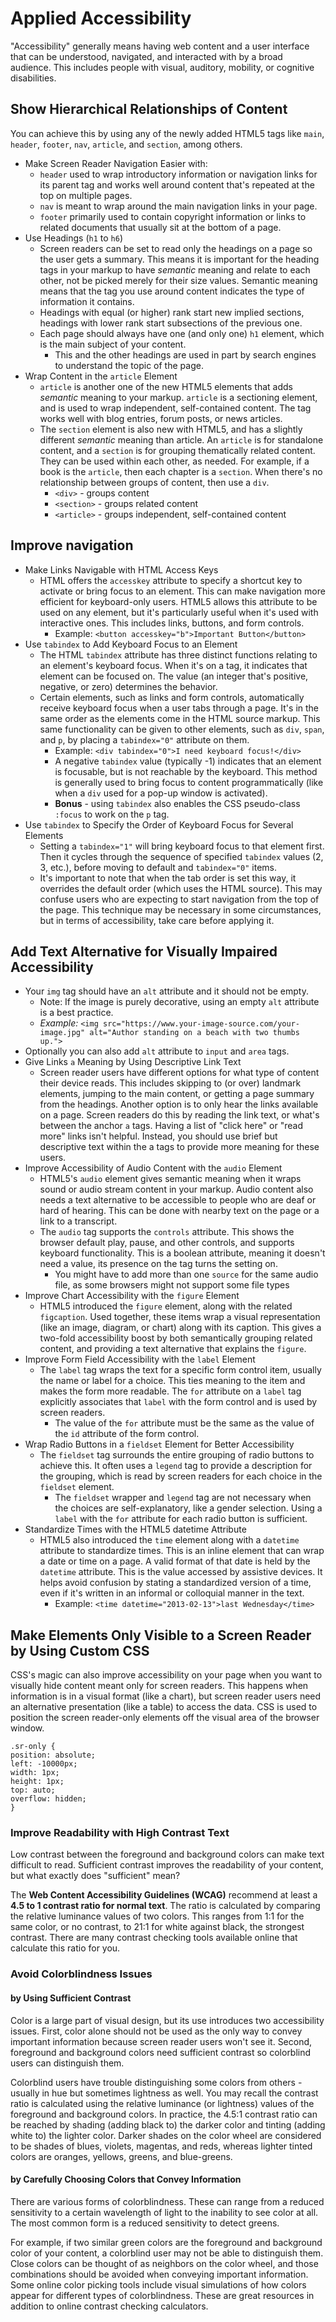 # Applied Accessibility
"Accessibility" generally means having web content and a user interface that can be understood, navigated, and interacted with by a broad audience. This includes people with visual, auditory, mobility, or cognitive disabilities.

## Show Hierarchical Relationships of Content
You can achieve this by using any of the newly added HTML5 tags like ```main```, ```header```, ```footer```, ```nav```, ```article```, and ```section```, among others.

- Make Screen Reader Navigation Easier with:
    * ```header``` used to wrap introductory information or navigation links for its parent tag and works well around content that's repeated at the top on multiple pages.
    * ```nav``` is meant to wrap around the main navigation links in your page.
    * ```footer``` primarily used to contain copyright information or links to related documents that usually sit at the bottom of a page.
- Use Headings (```h1``` to ```h6```)
    * Screen readers can be set to read only the headings on a page so the user gets a summary. This means it is important for the heading tags in your markup to have *semantic* meaning and relate to each other, not be picked merely for their size values. Semantic meaning means that the tag you use around content indicates the type of information it contains.
    * Headings with equal (or higher) rank start new implied sections, headings with lower rank start subsections of the previous one.
    * Each page should always have one (and only one) ```h1``` element, which is the main subject of your content.
        + This and the other headings are used in part by search engines to understand the topic of the page.
- Wrap Content in the ```article``` Element
    * ```article``` is another one of the new HTML5 elements that adds *semantic* meaning to your markup. ```article``` is a sectioning element, and is used to wrap independent, self-contained content. The tag works well with blog entries, forum posts, or news articles.
    * The ```section``` element is also new with HTML5, and has a slightly different *semantic* meaning than article. An ```article``` is for standalone content, and a ```section``` is for grouping thematically related content. They can be used within each other, as needed. For example, if a book is the ```article```, then each chapter is a ```section```. When there's no relationship between groups of content, then use a ```div```.
        + ```<div>``` - groups content
        + ```<section>``` - groups related content
        + ```<article>``` - groups independent, self-contained content

## Improve navigation
- Make Links Navigable with HTML Access Keys
    * HTML offers the `accesskey` attribute to specify a shortcut key to activate or bring focus to an element. This can make navigation more efficient for keyboard-only users. HTML5 allows this attribute to be used on any element, but it's particularly useful when it's used with interactive ones. This includes links, buttons, and form controls.
        + Example: ```<button accesskey="b">Important Button</button>```
- Use `tabindex` to Add Keyboard Focus to an Element
    * The HTML `tabindex` attribute has three distinct functions relating to an element's keyboard focus. When it's on a tag, it indicates that element can be focused on. The value (an integer that's positive, negative, or zero) determines the behavior.
    * Certain elements, such as links and form controls, automatically receive keyboard focus when a user tabs through a page. It's in the same order as the elements come in the HTML source markup. This same functionality can be given to other elements, such as `div`, `span`, and `p`, by placing a ```tabindex="0"``` attribute on them.
        + Example: ```<div tabindex="0">I need keyboard focus!</div>```
        + A negative `tabindex` value (typically -1) indicates that an element is focusable, but is not reachable by the keyboard. This method is generally used to bring focus to content programmatically (like when a `div` used for a pop-up window is activated).
        + **Bonus** - using `tabindex` also enables the CSS pseudo-class `:focus` to work on the `p` tag.
- Use `tabindex` to Specify the Order of Keyboard Focus for Several Elements
    * Setting a `tabindex="1"` will bring keyboard focus to that element first. Then it cycles through the sequence of specified `tabindex` values (2, 3, etc.), before moving to default and `tabindex="0"` items.
    * It's important to note that when the tab order is set this way, it overrides the default order (which uses the HTML source). This may confuse users who are expecting to start navigation from the top of the page. This technique may be necessary in some circumstances, but in terms of accessibility, take care before applying it.

## Add Text Alternative for Visually Impaired Accessibility
- Your ```img``` tag should have an ```alt``` attribute and it should not be empty.
    * Note: If the image is purely decorative, using an empty ```alt``` attribute is a best practice.
    * *Example:* ```<img src="https://www.your-image-source.com/your-image.jpg" alt="Author standing on a beach with two thumbs up.">```
- Optionally you can also add `alt` attribute to `input` and `area` tags.
- Give Links `a` Meaning by Using Descriptive Link Text
    * Screen reader users have different options for what type of content their device reads. This includes skipping to (or over) landmark elements, jumping to the main content, or getting a page summary from the headings. Another option is to only hear the links available on a page. Screen readers do this by reading the link text, or what's between the anchor `a` tags. Having a list of "click here" or "read more" links isn't helpful. Instead, you should use brief but descriptive text within the a tags to provide more meaning for these users.
- Improve Accessibility of Audio Content with the ```audio``` Element
    * HTML5's ```audio``` element gives semantic meaning when it wraps sound or audio stream content in your markup. Audio content also needs a text alternative to be accessible to people who are deaf or hard of hearing. This can be done with nearby text on the page or a link to a transcript.
    * The ```audio``` tag supports the ```controls``` attribute. This shows the browser default play, pause, and other controls, and supports keyboard functionality. This is a boolean attribute, meaning it doesn't need a value, its presence on the tag turns the setting on.
        + You might have to add more than one ```source``` for the same audio file, as some browsers might not support some file types
- Improve Chart Accessibility with the ```figure``` Element
    * HTML5 introduced the ```figure``` element, along with the related ```figcaption```. Used together, these items wrap a visual representation (like an image, diagram, or chart) along with its caption. This gives a two-fold accessibility boost by both semantically grouping related content, and providing a text alternative that explains the ```figure```.
- Improve Form Field Accessibility with the ```label``` Element
    * The ```label``` tag wraps the text for a specific form control item, usually the name or label for a choice. This ties meaning to the item and makes the form more readable. The ```for``` attribute on a ```label``` tag explicitly associates that ```label``` with the form control and is used by screen readers.
        + The value of the ```for``` attribute must be the same as the value of the ```id``` attribute of the form control.
- Wrap Radio Buttons in a `fieldset` Element for Better Accessibility
    * The `fieldset` tag surrounds the entire grouping of radio buttons to achieve this. It often uses a `legend` tag to provide a description for the grouping, which is read by screen readers for each choice in the `fieldset` element.
        + The `fieldset` wrapper and `legend` tag are not necessary when the choices are self-explanatory, like a gender selection. Using a `label` with the `for` attribute for each radio button is sufficient.
- Standardize Times with the HTML5 datetime Attribute
    * HTML5 also introduced the `time` element along with a `datetime` attribute to standardize times. This is an inline element that can wrap a date or time on a page. A valid format of that date is held by the `datetime` attribute. This is the value accessed by assistive devices. It helps avoid confusion by stating a standardized version of a time, even if it's written in an informal or colloquial manner in the text.
        + Example: ```<time datetime="2013-02-13">last Wednesday</time>```

## Make Elements Only Visible to a Screen Reader by Using Custom CSS
CSS's magic can also improve accessibility on your page when you want to visually hide content meant only for screen readers. This happens when information is in a visual format (like a chart), but screen reader users need an alternative presentation (like a table) to access the data. CSS is used to position the screen reader-only elements off the visual area of the browser window.

```
.sr-only {
position: absolute;
left: -10000px;
width: 1px;
height: 1px;
top: auto;
overflow: hidden;
}
```

### Improve Readability with High Contrast Text
Low contrast between the foreground and background colors can make text difficult to read. Sufficient contrast improves the readability of your content, but what exactly does "sufficient" mean?

The **Web Content Accessibility Guidelines (WCAG)** recommend at least a **4.5 to 1 contrast ratio for normal text**. The ratio is calculated by comparing the relative luminance values of two colors. This ranges from 1:1 for the same color, or no contrast, to 21:1 for white against black, the strongest contrast. There are many contrast checking tools available online that calculate this ratio for you.

### Avoid Colorblindness Issues

#### by Using Sufficient Contrast
Color is a large part of visual design, but its use introduces two accessibility issues. First, color alone should not be used as the only way to convey important information because screen reader users won't see it. Second, foreground and background colors need sufficient contrast so colorblind users can distinguish them.

Colorblind users have trouble distinguishing some colors from others - usually in hue but sometimes lightness as well. You may recall the contrast ratio is calculated using the relative luminance (or lightness) values of the foreground and background colors. In practice, the 4.5:1 contrast ratio can be reached by shading (adding black to) the darker color and tinting (adding white to) the lighter color. Darker shades on the color wheel are considered to be shades of blues, violets, magentas, and reds, whereas lighter tinted colors are oranges, yellows, greens, and blue-greens.

#### by Carefully Choosing Colors that Convey Information
There are various forms of colorblindness. These can range from a reduced sensitivity to a certain wavelength of light to the inability to see color at all. The most common form is a reduced sensitivity to detect greens.

For example, if two similar green colors are the foreground and background color of your content, a colorblind user may not be able to distinguish them. Close colors can be thought of as neighbors on the color wheel, and those combinations should be avoided when conveying important information. Some online color picking tools include visual simulations of how colors appear for different types of colorblindness. These are great resources in addition to online contrast checking calculators.